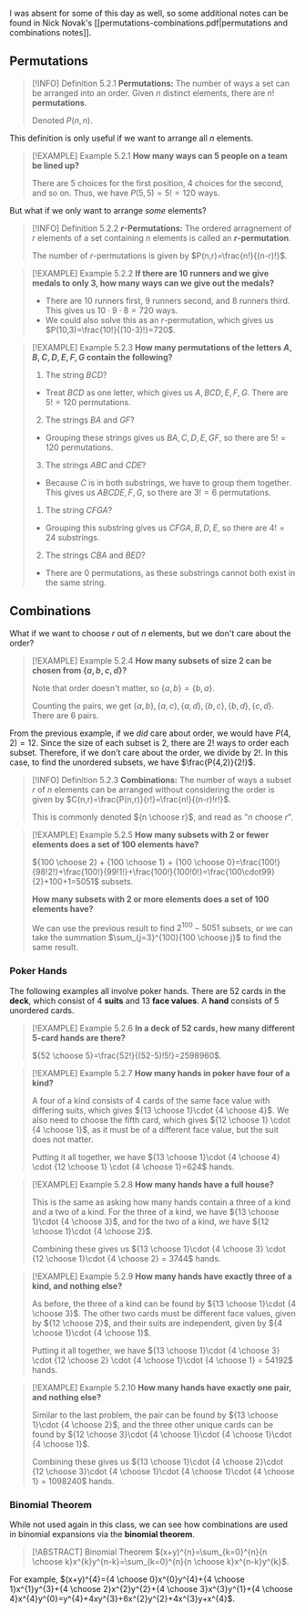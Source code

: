 I was absent for some of this day as well, so some additional notes can be found in Nick Novak's [[permutations-combinations.pdf|permutations and combinations notes]].

## Permutations
>[!INFO] Definition 5.2.1
>**Permutations:** The number of ways a set can be arranged into an order. Given $n$ distinct elements, there are $n!$ **permutations**.
>
>Denoted $P(n,n)$.

This definition is only useful if we want to arrange all $n$ elements.

>[!EXAMPLE] Example 5.2.1
>**How many ways can 5 people on a team be lined up?**
>
>There are 5 choices for the first position, 4 choices for the second, and so on. Thus, we have $P(5,5)=5!=120$ ways.

But what if we only want to arrange *some* elements?

>[!INFO] Definition 5.2.2
>**$r$-Permutations:** The ordered arragnement of $r$ elements of a set containing $n$ elements is called an **$r$-permutation**.
>
>The number of $r$-permutations is given by $P(n,r)=\frac{n!}{(n-r)!}$.

>[!EXAMPLE] Example 5.2.2
>**If there are 10 runners and we give medals to only 3, how many ways can we give out the medals?**
>
>- There are 10 runners first, 9 runners second, and 8 runners third. This gives us $10\cdot9\cdot8=720$ ways.
>- We could also solve this as an $r$-permutation, which gives us $P(10,3)=\frac{10!}{(10-3)!}=720$.

>[!EXAMPLE] Example 5.2.3
>**How many permutations of the letters $A,B,C,D,E,F,G$ contain the following?**
>
>1. The string $BCD$?
>	- Treat $BCD$ as one letter, which gives us $A,BCD,E,F,G$. There are $5!=120$ permutations.
>2. The strings $BA$ and $GF$?
>	- Grouping these strings gives us $BA,C,D,E,GF$, so there are $5!=120$ permutations.
>3. The strings $ABC$ and $CDE$?
>	- Because $C$ is in both substrings, we have to group them together. This gives us $ABCDE,F,G$, so there are $3!=6$ permutations.
>1. The string $CFGA$?
>	- Grouping this substring gives us $CFGA,B,D,E$, so there are $4!=24$ substrings.
>2. The strings $CBA$ and $BED$?
>	- There are $0$ permutations, as these substrings cannot both exist in the same string.

## Combinations
What if we want to choose $r$ out of $n$ elements, but we don't care about the order?

>[!EXAMPLE] Example 5.2.4
>**How many subsets of size 2 can be chosen from $\{a,b,c,d\}$?**
>
>Note that order doesn't matter, so $\{a,b\}=\{b,a\}$.
>
>Counting the pairs, we get $\{a,b\}, \{a,c\}, \{a,d\}, \{b,c\}, \{b,d\}, \{c,d\}$. There are 6 pairs.

From the previous example, if we *did* care about order, we would have $P(4,2)=12$. Since the size of each subset is $2$, there are $2!$ ways to order each subset. Therefore, if we don't care about the order, we divide by $2!$. In this case, to find the unordered subsets, we have $\frac{P(4,2)}{2!}$.

>[!INFO] Definition 5.2.3
>**Combinations:** The number of ways a subset $r$ of $n$ elements can be arranged without considering the order is given by $C(n,r)=\frac{P(n,r)}{r!}=\frac{n!}{(n-r)!r!}$.
>
>This is commonly denoted ${n \choose r}$, and read as "$n$ choose $r$".

>[!EXAMPLE] Example 5.2.5
>**How many subsets with 2 or fewer elements does a set of 100 elements have?**
>
>${100 \choose 2} + {100 \choose 1} + {100 \choose 0}=\frac{100!}{98!2!}+\frac{100!}{99!1!}+\frac{100!}{100!0!}=\frac{100\cdot99}{2}+100+1=5051$ subsets.
>
>**How many subsets with 2 or more elements does a set of 100 elements have?**
>
>We can use the previous result to find $2^{100}-5051$ subsets, or we can take the summation $\sum_{j=3}^{100}{100 \choose j}$ to find the same result.

### Poker Hands
The following examples all involve poker hands. There are $52$ cards in the **deck**, which consist of $4$ **suits** and $13$ **face values**. A **hand** consists of $5$ unordered cards.

>[!EXAMPLE] Example 5.2.6
>**In a deck of 52 cards, how many different 5-card hands are there?**
>
>${52 \choose 5}=\frac{52!}{(52-5)!5!}=2598960$.

>[!EXAMPLE] Example 5.2.7
>**How many hands in poker have four of a kind?**
>
>A four of a kind consists of 4 cards of the same face value with differing suits, which gives ${13 \choose 1}\cdot {4 \choose 4}$. We also need to choose the fifth card, which gives ${12 \choose 1} \cdot {4 \choose 1}$, as it must be of a different face value, but the suit does not matter.
>
>Putting it all together, we have ${13 \choose 1}\cdot {4 \choose 4} \cdot {12 \choose 1} \cdot {4 \choose 1}=624$ hands.

>[!EXAMPLE] Example 5.2.8
>**How many hands have a full house?**
>
>This is the same as asking how many hands contain a three of a kind and a two of a kind. For the three of a kind, we have ${13 \choose 1}\cdot {4 \choose 3}$, and for the two of a kind, we have ${12 \choose 1}\cdot {4 \choose 2}$.
>
>Combining these gives us ${13 \choose 1}\cdot {4 \choose 3} \cdot {12 \choose 1}\cdot {4 \choose 2} = 3744$ hands.

>[!EXAMPLE] Example 5.2.9
>**How many hands have exactly three of a kind, and nothing else?**
>
>As before, the three of a kind can be found by ${13 \choose 1}\cdot {4 \choose 3}$. The other two cards must be different face values, given by ${12 \choose 2}$, and their suits are independent, given by ${4 \choose 1}\cdot {4 \choose 1}$.
>
>Putting it all together, we have ${13 \choose 1}\cdot {4 \choose 3} \cdot {12 \choose 2} \cdot {4 \choose 1}\cdot {4 \choose 1} = 54192$ hands.

>[!EXAMPLE] Example 5.2.10
>**How many hands have exactly one pair, and nothing else?**
>
>Similar to the last problem, the pair can be found by ${13 \choose 1}\cdot {4 \choose 2}$, and the three other unique cards can be found by ${12 \choose 3}\cdot {4 \choose 1}\cdot {4 \choose 1}\cdot {4 \choose 1}$.
>
>Combining these gives us ${13 \choose 1}\cdot {4 \choose 2}\cdot {12 \choose 3}\cdot {4 \choose 1}\cdot {4 \choose 1}\cdot {4 \choose 1} = 1098240$ hands.

### Binomial Theorem
While not used again in this class, we can see how combinations are used in binomial expansions via the **binomial theorem**.

>[!ABSTRACT] Binomial Theorem
>$(x+y)^{n}=\sum_{k=0}^{n}{n \choose k}x^{k}y^{n-k}=\sum_{k=0}^{n}{n \choose k}x^{n-k}y^{k}$.

For example, $(x+y)^{4}={4 \choose 0}x^{0}y^{4}+{4 \choose 1}x^{1}y^{3}+{4 \choose 2}x^{2}y^{2}+{4 \choose 3}x^{3}y^{1}+{4 \choose 4}x^{4}y^{0}=y^{4}+4xy^{3}+6x^{2}y^{2}+4x^{3}y+x^{4}$.
